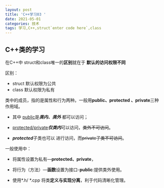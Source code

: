 ```yaml
---
layout: post
title: 'C++学习03 '
date: 2021-05-01
categories: 技术
tags: 学习,C++,struct`enter code here`,class
---
```



## C++类的学习

在C++中 struct和class唯一的**区别**就在于 **默认的访问权限不同**

区别：

* struct 默认权限为公共
* class   默认权限为私有

类中的成员，指的是属性和行为两种。一般用**public、protected 、private**三种作用域。

- 其中 <u>public</u>是***类内、类外*** 都可以访问；

- <u>protected/private</u>***仅类内***可以访问，~~类外不可访问~~。

- ***protected***子类也可以 进行访问，而~~private子类不可访问~~。

一般使用中：

- 将属性设置为私有—**protected、private**，

- 将行为（方法）—**函数**设置为接口-**public**:提供类外使用。

- 使用*.h/ *.cpp 将类**定义与实现分离**，利于代码清晰化管理。

